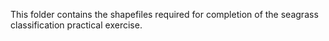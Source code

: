 This folder contains the shapefiles required for completion of the seagrass classification practical exercise.
